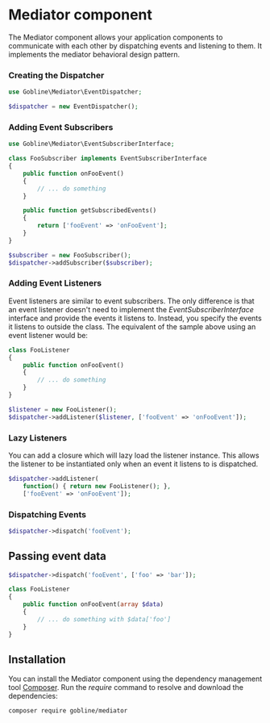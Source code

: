 # Mediator component

The Mediator component allows your application components to communicate with each other by dispatching events and listening to them. It implements the mediator behavioral design pattern.

### Creating the Dispatcher

```php
use Gobline\Mediator\EventDispatcher;

$dispatcher = new EventDispatcher();
```

### Adding Event Subscribers

```php
use Gobline\Mediator\EventSubscriberInterface;

class FooSubscriber implements EventSubscriberInterface
{
    public function onFooEvent()
    {
        // ... do something
    }

    public function getSubscribedEvents()
    {
        return ['fooEvent' => 'onFooEvent'];
    }
}

$subscriber = new FooSubscriber();
$dispatcher->addSubscriber($subscriber);
```

### Adding Event Listeners

Event listeners are similar to event subscribers. 
The only difference is that an event listener doesn't need to implement the *EventSubscriberInterface* interface
and provide the events it listens to. Instead, you specify the events it listens to outside the class.
The equivalent of the sample above using an event listener would be:

```php
class FooListener
{
    public function onFooEvent()
    {
        // ... do something
    }
}

$listener = new FooListener();
$dispatcher->addListener($listener, ['fooEvent' => 'onFooEvent']);
```

### Lazy Listeners

You can add a closure which will lazy load the listener instance.
This allows the listener to be instantiated only when an event it listens to is dispatched.

```php
$dispatcher->addListener(
    function() { return new FooListener(); },
    ['fooEvent' => 'onFooEvent']);
```

### Dispatching Events

```php
$dispatcher->dispatch('fooEvent');
```

## Passing event data

```php
$dispatcher->dispatch('fooEvent', ['foo' => 'bar']);

class FooListener
{
    public function onFooEvent(array $data)
    {
        // ... do something with $data['foo']
    }
}
```

## Installation

You can install the Mediator component using the dependency management tool [Composer](https://getcomposer.org/).
Run the *require* command to resolve and download the dependencies:

```
composer require gobline/mediator
```